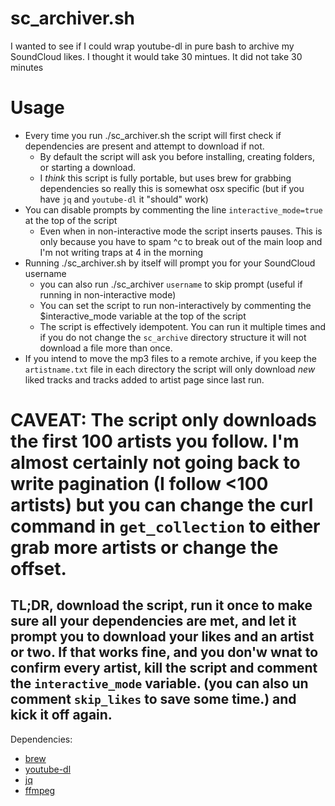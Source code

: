 # sc_archiver.sh

I wanted to see if I could wrap youtube-dl in pure bash to archive my SoundCloud likes. I thought it would take 30 mintues.
It did not take 30 minutes


# Usage
  * Every time you run ./sc_archiver.sh the script will first check if dependencies are present and attempt to download if not.
    * By default the script will ask you before installing, creating folders, or starting a download.
    * I _think_ this script is fully portable, but uses brew for grabbing dependencies so really this is somewhat osx specific (but if you have `jq` and `youtube-dl` it "should" work)
  * You can disable prompts by commenting the line `interactive_mode=true` at the top of the script
    * Even when in non-interactive mode the script inserts pauses. This is only because you have to spam ^c to break out of the main loop and I'm not writing traps at 4 in the morning
  * Running ./sc_archiver.sh by itself will prompt you for your SoundCloud username
    * you can also run ./sc_archiver `username` to skip prompt (useful if running in non-interactive mode)
    * You can set the script to run non-interactively by commenting the $interactive_mode variable at the top of the script
    * The script is effectively idempotent. You can run it multiple times and if you do not change the `sc_archive` directory structure it will not download a file more than once.
  * If you intend to move the mp3 files to a remote archive, if you keep the `artistname.txt` file in each directory the script will only download *new* liked tracks and tracks added to artist page since last run.     


# CAVEAT: The script only downloads the first 100 artists you follow. I'm almost certainly not going back to write pagination (I follow <100 artists) but you can change the curl command in `get_collection` to either grab more artists or change the offset.

## TL;DR, download the script, run it once to make sure all your dependencies are met, and let it prompt you to download your likes and an artist or two. If that works fine, and you don'w wnat to confirm every artist, kill the script and comment the `interactive_mode` variable. (you can also un comment `skip_likes` to save some time.) and kick it off again.



Dependencies:
 * [brew](https://www.brew.sh)
 * [youtube-dl](https://rg3.github.io/youtube-dl/)
 * [jq](https://stedolan.github.io/jq/)
 * [ffmpeg](https://ffmpeg.org/)
